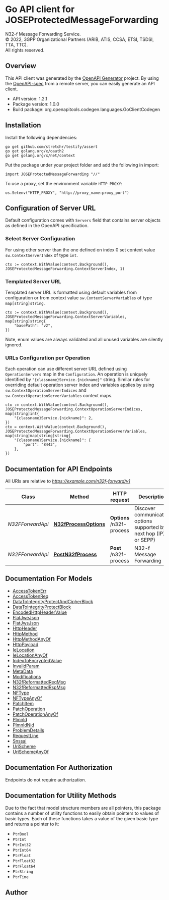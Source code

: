 # Go API client for JOSEProtectedMessageForwarding

N32-f Message Forwarding Service.  
© 2022, 3GPP Organizational Partners (ARIB, ATIS, CCSA, ETSI, TSDSI, TTA, TTC).  
All rights reserved.


## Overview
This API client was generated by the [OpenAPI Generator](https://openapi-generator.tech) project.  By using the [OpenAPI-spec](https://www.openapis.org/) from a remote server, you can easily generate an API client.

- API version: 1.2.1
- Package version: 1.0.0
- Build package: org.openapitools.codegen.languages.GoClientCodegen

## Installation

Install the following dependencies:

```shell
go get github.com/stretchr/testify/assert
go get golang.org/x/oauth2
go get golang.org/x/net/context
```

Put the package under your project folder and add the following in import:

```golang
import JOSEProtectedMessageForwarding "//"
```

To use a proxy, set the environment variable `HTTP_PROXY`:

```golang
os.Setenv("HTTP_PROXY", "http://proxy_name:proxy_port")
```

## Configuration of Server URL

Default configuration comes with `Servers` field that contains server objects as defined in the OpenAPI specification.

### Select Server Configuration

For using other server than the one defined on index 0 set context value `sw.ContextServerIndex` of type `int`.

```golang
ctx := context.WithValue(context.Background(), JOSEProtectedMessageForwarding.ContextServerIndex, 1)
```

### Templated Server URL

Templated server URL is formatted using default variables from configuration or from context value `sw.ContextServerVariables` of type `map[string]string`.

```golang
ctx := context.WithValue(context.Background(), JOSEProtectedMessageForwarding.ContextServerVariables, map[string]string{
	"basePath": "v2",
})
```

Note, enum values are always validated and all unused variables are silently ignored.

### URLs Configuration per Operation

Each operation can use different server URL defined using `OperationServers` map in the `Configuration`.
An operation is uniquely identified by `"{classname}Service.{nickname}"` string.
Similar rules for overriding default operation server index and variables applies by using `sw.ContextOperationServerIndices` and `sw.ContextOperationServerVariables` context maps.

```golang
ctx := context.WithValue(context.Background(), JOSEProtectedMessageForwarding.ContextOperationServerIndices, map[string]int{
	"{classname}Service.{nickname}": 2,
})
ctx = context.WithValue(context.Background(), JOSEProtectedMessageForwarding.ContextOperationServerVariables, map[string]map[string]string{
	"{classname}Service.{nickname}": {
		"port": "8443",
	},
})
```

## Documentation for API Endpoints

All URIs are relative to *https://example.com/n32f-forward/v1*

Class | Method | HTTP request | Description
------------ | ------------- | ------------- | -------------
*N32FForwardApi* | [**N32fProcessOptions**](docs/N32FForwardApi.md#n32fprocessoptions) | **Options** /n32f-process | Discover communication options supported by next hop (IPX or SEPP)
*N32FForwardApi* | [**PostN32fProcess**](docs/N32FForwardApi.md#postn32fprocess) | **Post** /n32f-process | N32-f Message Forwarding


## Documentation For Models

 - [AccessTokenErr](docs/AccessTokenErr.md)
 - [AccessTokenReq](docs/AccessTokenReq.md)
 - [DataToIntegrityProtectAndCipherBlock](docs/DataToIntegrityProtectAndCipherBlock.md)
 - [DataToIntegrityProtectBlock](docs/DataToIntegrityProtectBlock.md)
 - [EncodedHttpHeaderValue](docs/EncodedHttpHeaderValue.md)
 - [FlatJweJson](docs/FlatJweJson.md)
 - [FlatJwsJson](docs/FlatJwsJson.md)
 - [HttpHeader](docs/HttpHeader.md)
 - [HttpMethod](docs/HttpMethod.md)
 - [HttpMethodAnyOf](docs/HttpMethodAnyOf.md)
 - [HttpPayload](docs/HttpPayload.md)
 - [IeLocation](docs/IeLocation.md)
 - [IeLocationAnyOf](docs/IeLocationAnyOf.md)
 - [IndexToEncryptedValue](docs/IndexToEncryptedValue.md)
 - [InvalidParam](docs/InvalidParam.md)
 - [MetaData](docs/MetaData.md)
 - [Modifications](docs/Modifications.md)
 - [N32fReformattedReqMsg](docs/N32fReformattedReqMsg.md)
 - [N32fReformattedRspMsg](docs/N32fReformattedRspMsg.md)
 - [NFType](docs/NFType.md)
 - [NFTypeAnyOf](docs/NFTypeAnyOf.md)
 - [PatchItem](docs/PatchItem.md)
 - [PatchOperation](docs/PatchOperation.md)
 - [PatchOperationAnyOf](docs/PatchOperationAnyOf.md)
 - [PlmnId](docs/PlmnId.md)
 - [PlmnIdNid](docs/PlmnIdNid.md)
 - [ProblemDetails](docs/ProblemDetails.md)
 - [RequestLine](docs/RequestLine.md)
 - [Snssai](docs/Snssai.md)
 - [UriScheme](docs/UriScheme.md)
 - [UriSchemeAnyOf](docs/UriSchemeAnyOf.md)


## Documentation For Authorization

 Endpoints do not require authorization.


## Documentation for Utility Methods

Due to the fact that model structure members are all pointers, this package contains
a number of utility functions to easily obtain pointers to values of basic types.
Each of these functions takes a value of the given basic type and returns a pointer to it:

* `PtrBool`
* `PtrInt`
* `PtrInt32`
* `PtrInt64`
* `PtrFloat`
* `PtrFloat32`
* `PtrFloat64`
* `PtrString`
* `PtrTime`

## Author



